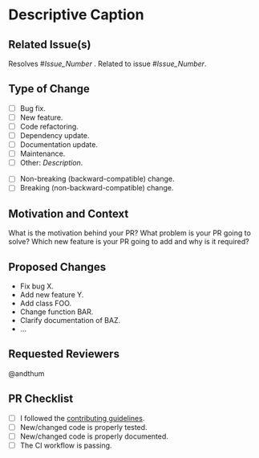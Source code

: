 # Descriptive Caption

<!--
Thank you for your contribution!

Please fill out this pull request (PR) template and please take a look
at our contributing guidelines at
https://github.com/andthum/transfer_Li/blob/main/CONTRIBUTING.rst
-->

<!--
Only for project maintainers, please do not remove!
Regex version for issue-labeler.
See https://github.com/github/issue-labeler

issue_labeler_regex_version=0
-->

## Related Issue(s)

<!-- Remove this section, if your PR is not related to an issue. -->

Resolves #*Issue_Number* .
Related to issue #*Issue_Number*.

## Type of Change

* [ ] Bug fix.
* [ ] New feature.
* [ ] Code refactoring.
* [ ] Dependency update.
* [ ] Documentation update.
* [ ] Maintenance.
* [ ] Other: *Description*.

<!-- Blank line -->

* [ ] Non-breaking (backward-compatible) change.
* [ ] Breaking (non-backward-compatible) change.

## Motivation and Context

<!--
If your PR resolves a distinct issue, you can remove this section or
(better) give a brief summary of that issue.
-->

What is the motivation behind your PR?
What problem is your PR going to solve?
Which new feature is your PR going to add and why is it required?

## Proposed Changes

<!-- Give a concise summary of the most important changes. -->

* Fix bug X.
* Add new feature Y.
* Add class FOO.
* Change function BAR.
* Clarify documentation of BAZ.
* ...

## Requested Reviewers

<!-- Request specific reviewers here or remove this section. -->

@andthum

## PR Checklist

<!--
Please tick the check boxes accordingly.  Mark any check boxes that do
not apply to your PR as [~].
-->

* [ ] I followed the [contributing guidelines](https://github.com/andthum/transfer_Li/blob/main/CONTRIBUTING.rst).
* [ ] New/changed code is properly tested.
* [ ] New/changed code is properly documented.
* [ ] The CI workflow is passing.
